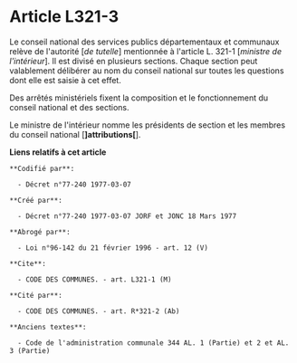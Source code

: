 # Article L321-3

Le conseil national des services publics départementaux et communaux relève de l'autorité [*de tutelle*] mentionnée à
l'article L. 321-1 [*ministre de l'intérieur*]. Il est divisé en plusieurs sections. Chaque section peut valablement
délibérer au nom du conseil national sur toutes les questions dont elle est saisie à cet effet.

Des arrêtés ministériels fixent la composition et le fonctionnement du conseil national et des sections.

Le ministre de l'intérieur nomme les présidents de section et les membres du conseil national [**]attributions[**].

**Liens relatifs à cet article**

	**Codifié par**:

	  - Décret n°77-240 1977-03-07

	**Créé par**:

	  - Décret n°77-240 1977-03-07 JORF et JONC 18 Mars 1977

	**Abrogé par**:

	  - Loi n°96-142 du 21 février 1996 - art. 12 (V)

	**Cite**:

	  - CODE DES COMMUNES. - art. L321-1 (M)

	**Cité par**:

	  - CODE DES COMMUNES. - art. R*321-2 (Ab)

	**Anciens textes**:

	  - Code de l'administration communale 344 AL. 1 (Partie) et 2 et AL. 3 (Partie)

